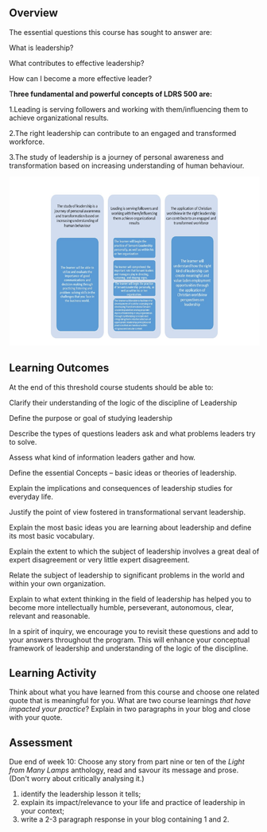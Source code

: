 ## Overview

The essential questions this course has sought to answer are:

What is leadership?

What contributes to effective leadership?

How can I become a more effective leader?

T**hree fundamental and powerful concepts of LDRS 500 are:**

1.Leading is serving followers and working with them/influencing them to achieve organizational results.

2.The right leadership can contribute to an engaged and transformed workforce.

3.The study of leadership is a journey of personal awareness and transformation based on increasing understanding of human behaviour.

![](/assets/import.png)

## Learning Outcomes

At the end of this threshold course students should be able to: 

Clarify their understanding of the logic of the discipline of Leadership

Define the purpose or goal of studying leadership

Describe the types of questions leaders ask and what problems leaders try to solve.

Assess what kind of information leaders gather and how. 

Define the essential Concepts – basic ideas or theories of leadership.

Explain the implications and consequences of leadership studies for everyday life.

Justify the point of view fostered in transformational servant leadership.

Explain the most basic ideas you are learning about leadership and define its most basic vocabulary. 

Explain the extent to which the subject of leadership involves a great deal of expert disagreement or very little expert disagreement.

Relate the subject of leadership to significant problems in the world and within your own organization.

Explain to what extent thinking in the field of leadership has helped you to become more intellectually humble, perseverant, autonomous, clear, relevant and reasonable.

In a spirit of inquiry, we encourage you to revisit these questions and add to your answers throughout the program.  This will enhance your conceptual framework of leadership and understanding of the logic of the discipline.

## Learning Activity



Think about what you have learned from this course and choose one related quote that is meaningful for you.  What are two course learnings _that have impacted your practice_?  Explain in two paragraphs in your blog and close with your quote.



## Assessment

Due end of week 10: Choose any story from part nine or ten of the _Light from Many Lamps_ anthology, read and savour its message and prose. \(Don't worry about critically analysing it.\)



1. identify the leadership lesson it tells;
2. explain its impact/relevance to your life and practice of leadership in your context;
3. write a 2-3 paragraph response in your blog containing 1 and 2.



